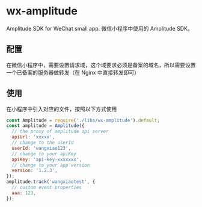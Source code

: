 # wx-amplitude
Amplitude SDK for WeChat small app.
微信小程序中使用的 Amplitude SDK。

## 配置

在微信小程序中，需要设置请求域，这个域要求必须是备案的域名，所以需要设置一个已备案的服务器做转发（在 Nginx 中直接转发即可）

## 使用

在小程序中引入对应的文件，按照以下方式使用

```javascript
const Amplitude = require('./libs/wx-amplitude').default;
const amplitude = Amplitude({
  // the proxy of amplitude api server
  apiUrl: 'xxxxx',
  // change to the userId
  userId: 'wangxiao123',
  // change to your apiKey
  apiKey: 'api-key-xxxxxxx',
  // change to your app version
  version: '1.2.3',
});
amplitude.track('wangxiaotest', {
  // custom event properties
  aaa: 123,
});
```


